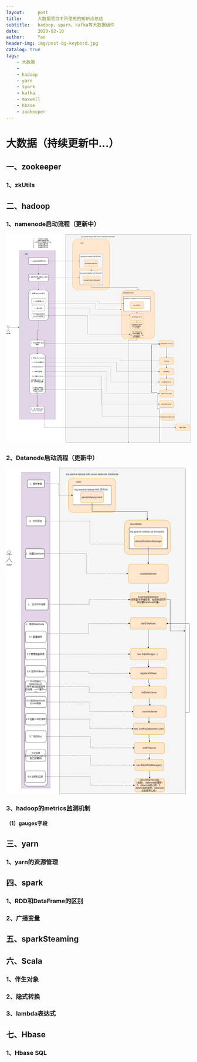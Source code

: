 ```yaml
---
layout:     post
title:      大数据项目中所使用的知识点总结
subtitle:   hadoop、spark、kafka等大数据组件
date:       2020-02-10
author:     Yao
header-img: img/post-bg-keybord.jpg
catalog: true
tags:
    - 大数据
	- 
	- hadoop
	- yarn
	- spark
	- kafka
	- maxwell
	- hbase
	- zookeeper
---
```


# 大数据（持续更新中...）

## 一、zookeeper

### 1、zkUtils

## 二、hadoop

### 1、namenode启动流程（更新中）

![image](../img/asset/NameNode.png)

### 2、Datanode启动流程（更新中）

![image](../img/asset/DataNode.png)

### 3、hadoop的metrics监测机制

#### （1）gauges字段

## 三、yarn

### 1、yarn的资源管理

## 四、spark

### 1、RDD和DataFrame的区别

### 2、广播变量

## 五、sparkSteaming

## 六、Scala

### 1、伴生对象

### 2、隐式转换

### 3、lambda表达式

## 七、Hbase

### 1、Hbase SQL



